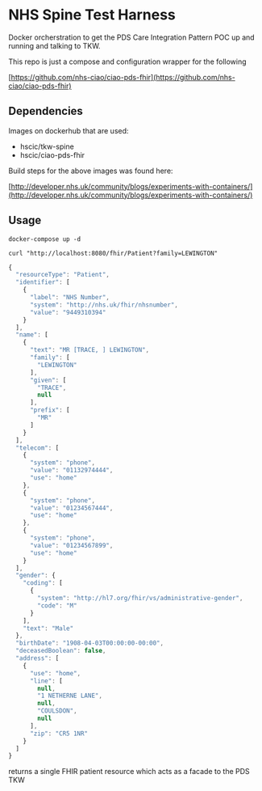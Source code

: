 # NHS Spine Test Harness

Docker orcherstration to get the PDS Care Integration Pattern POC up and running and talking to TKW.

This repo is just a compose and configuration wrapper for the following

[https://github.com/nhs-ciao/ciao-pds-fhir](https://github.com/nhs-ciao/ciao-pds-fhir)


## Dependencies
Images on dockerhub that are used:

* hscic/tkw-spine
* hscic/ciao-pds-fhir

Build steps for the above images was found here:

[http://developer.nhs.uk/community/blogs/experiments-with-containers/](http://developer.nhs.uk/community/blogs/experiments-with-containers/)

## Usage

`docker-compose up -d`

`curl "http://localhost:8080/fhir/Patient?family=LEWINGTON"`

```javascript
{
  "resourceType": "Patient",
  "identifier": [
    {
      "label": "NHS Number",
      "system": "http://nhs.uk/fhir/nhsnumber",
      "value": "9449310394"
    }
  ],
  "name": [
    {
      "text": "MR [TRACE, ] LEWINGTON",
      "family": [
        "LEWINGTON"
      ],
      "given": [
        "TRACE",
        null
      ],
      "prefix": [
        "MR"
      ]
    }
  ],
  "telecom": [
    {
      "system": "phone",
      "value": "01132974444",
      "use": "home"
    },
    {
      "system": "phone",
      "value": "01234567444",
      "use": "home"
    },
    {
      "system": "phone",
      "value": "01234567899",
      "use": "home"
    }
  ],
  "gender": {
    "coding": [
      {
        "system": "http://hl7.org/fhir/vs/administrative-gender",
        "code": "M"
      }
    ],
    "text": "Male"
  },
  "birthDate": "1908-04-03T00:00:00-00:00",
  "deceasedBoolean": false,
  "address": [
    {
      "use": "home",
      "line": [
        null,
        "1 NETHERNE LANE",
        null,
        "COULSDON",
        null
      ],
      "zip": "CR5 1NR"
    }
  ]
}
```

returns a single FHIR patient resource which acts as a facade to the PDS TKW
